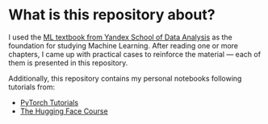 # What is this repository about?

I used the [ML textbook from Yandex School of Data Analysis](https://education.yandex.ru/handbook/ml/) as the foundation for studying Machine Learning.
After reading one or more chapters, I came up with practical cases to reinforce the material — each of them is presented in this repository.

Additionally, this repository contains my personal notebooks following tutorials from:
- [PyTorch Tutorials](https://pytorch.org/tutorials/)
- [The Hugging Face Course](https://huggingface.co/course)
